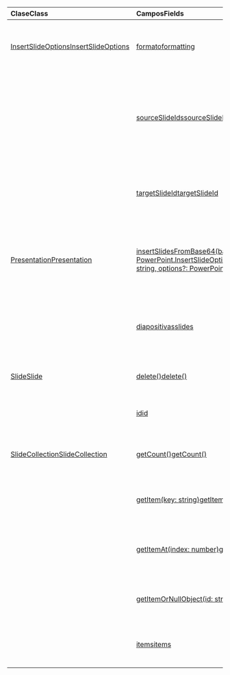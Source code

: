 | <span data-ttu-id="59f5b-101">Clase</span><span class="sxs-lookup"><span data-stu-id="59f5b-101">Class</span></span> | <span data-ttu-id="59f5b-102">Campos</span><span class="sxs-lookup"><span data-stu-id="59f5b-102">Fields</span></span> | <span data-ttu-id="59f5b-103">Descripción</span><span class="sxs-lookup"><span data-stu-id="59f5b-103">Description</span></span> |
|:---|:---|:---|
|[<span data-ttu-id="59f5b-104">InsertSlideOptions</span><span class="sxs-lookup"><span data-stu-id="59f5b-104">InsertSlideOptions</span></span>](/javascript/api/powerpoint/powerpoint.insertslideoptions)|[<span data-ttu-id="59f5b-105">formato</span><span class="sxs-lookup"><span data-stu-id="59f5b-105">formatting</span></span>](/javascript/api/powerpoint/powerpoint.insertslideoptions#formatting)|<span data-ttu-id="59f5b-106">Especifica el formato que se va a usar durante la inserción de diapositivas.</span><span class="sxs-lookup"><span data-stu-id="59f5b-106">Specifies which formatting to use during slide insertion.</span></span>|
||[<span data-ttu-id="59f5b-107">sourceSlideIds</span><span class="sxs-lookup"><span data-stu-id="59f5b-107">sourceSlideIds</span></span>](/javascript/api/powerpoint/powerpoint.insertslideoptions#sourceslideids)|<span data-ttu-id="59f5b-108">Especifica las diapositivas de la presentación de origen que se insertarán en la presentación actual.</span><span class="sxs-lookup"><span data-stu-id="59f5b-108">Specifies the slides from the source presentation that will be inserted into the current presentation.</span></span>|
||[<span data-ttu-id="59f5b-109">targetSlideId</span><span class="sxs-lookup"><span data-stu-id="59f5b-109">targetSlideId</span></span>](/javascript/api/powerpoint/powerpoint.insertslideoptions#targetslideid)|<span data-ttu-id="59f5b-110">Especifica dónde se insertarán las nuevas diapositivas en la presentación.</span><span class="sxs-lookup"><span data-stu-id="59f5b-110">Specifies where in the presentation the new slides will be inserted.</span></span>|
|[<span data-ttu-id="59f5b-111">Presentation</span><span class="sxs-lookup"><span data-stu-id="59f5b-111">Presentation</span></span>](/javascript/api/powerpoint/powerpoint.presentation)|[<span data-ttu-id="59f5b-112">insertSlidesFromBase64(base64File: string, options?: PowerPoint.InsertSlideOptions)</span><span class="sxs-lookup"><span data-stu-id="59f5b-112">insertSlidesFromBase64(base64File: string, options?: PowerPoint.InsertSlideOptions)</span></span>](/javascript/api/powerpoint/powerpoint.presentation#insertslidesfrombase64-base64file--options-)|<span data-ttu-id="59f5b-113">Inserta las diapositivas especificadas de una presentación en la presentación actual.</span><span class="sxs-lookup"><span data-stu-id="59f5b-113">Inserts the specified slides from a presentation into the current presentation.</span></span>|
||[<span data-ttu-id="59f5b-114">diapositivas</span><span class="sxs-lookup"><span data-stu-id="59f5b-114">slides</span></span>](/javascript/api/powerpoint/powerpoint.presentation#slides)|<span data-ttu-id="59f5b-115">Devuelve una colección ordenada de diapositivas de la presentación.</span><span class="sxs-lookup"><span data-stu-id="59f5b-115">Returns an ordered collection of slides in the presentation.</span></span>|
|[<span data-ttu-id="59f5b-116">Slide</span><span class="sxs-lookup"><span data-stu-id="59f5b-116">Slide</span></span>](/javascript/api/powerpoint/powerpoint.slide)|[<span data-ttu-id="59f5b-117">delete()</span><span class="sxs-lookup"><span data-stu-id="59f5b-117">delete()</span></span>](/javascript/api/powerpoint/powerpoint.slide#delete--)|<span data-ttu-id="59f5b-118">Elimina la diapositiva de la presentación.</span><span class="sxs-lookup"><span data-stu-id="59f5b-118">Deletes the slide from the presentation.</span></span>|
||[<span data-ttu-id="59f5b-119">id</span><span class="sxs-lookup"><span data-stu-id="59f5b-119">id</span></span>](/javascript/api/powerpoint/powerpoint.slide#id)|<span data-ttu-id="59f5b-120">Obtiene el identificador único de la diapositiva.</span><span class="sxs-lookup"><span data-stu-id="59f5b-120">Gets the unique ID of the slide.</span></span>|
|[<span data-ttu-id="59f5b-121">SlideCollection</span><span class="sxs-lookup"><span data-stu-id="59f5b-121">SlideCollection</span></span>](/javascript/api/powerpoint/powerpoint.slidecollection)|[<span data-ttu-id="59f5b-122">getCount()</span><span class="sxs-lookup"><span data-stu-id="59f5b-122">getCount()</span></span>](/javascript/api/powerpoint/powerpoint.slidecollection#getcount--)|<span data-ttu-id="59f5b-123">Obtiene el número de diapositivas de la colección.</span><span class="sxs-lookup"><span data-stu-id="59f5b-123">Gets the number of slides in the collection.</span></span>|
||[<span data-ttu-id="59f5b-124">getItem(key: string)</span><span class="sxs-lookup"><span data-stu-id="59f5b-124">getItem(key: string)</span></span>](/javascript/api/powerpoint/powerpoint.slidecollection#getitem-key-)|<span data-ttu-id="59f5b-125">Obtiene una diapositiva mediante su identificador único.</span><span class="sxs-lookup"><span data-stu-id="59f5b-125">Gets a slide using its unique ID.</span></span>|
||[<span data-ttu-id="59f5b-126">getItemAt(index: number)</span><span class="sxs-lookup"><span data-stu-id="59f5b-126">getItemAt(index: number)</span></span>](/javascript/api/powerpoint/powerpoint.slidecollection#getitemat-index-)|<span data-ttu-id="59f5b-127">Obtiene una diapositiva mediante su índice de base cero en la colección.</span><span class="sxs-lookup"><span data-stu-id="59f5b-127">Gets a slide using its zero-based index in the collection.</span></span>|
||[<span data-ttu-id="59f5b-128">getItemOrNullObject(id: string)</span><span class="sxs-lookup"><span data-stu-id="59f5b-128">getItemOrNullObject(id: string)</span></span>](/javascript/api/powerpoint/powerpoint.slidecollection#getitemornullobject-id-)|<span data-ttu-id="59f5b-129">Obtiene una diapositiva mediante su identificador único.</span><span class="sxs-lookup"><span data-stu-id="59f5b-129">Gets a slide using its unique ID.</span></span>|
||[<span data-ttu-id="59f5b-130">items</span><span class="sxs-lookup"><span data-stu-id="59f5b-130">items</span></span>](/javascript/api/powerpoint/powerpoint.slidecollection#items)|<span data-ttu-id="59f5b-131">Obtiene los elementos secundarios cargados en esta colección.</span><span class="sxs-lookup"><span data-stu-id="59f5b-131">Gets the loaded child items in this collection.</span></span>|
